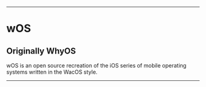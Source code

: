 
***

# wOS

## Originally WhyOS

wOS is an open source recreation of the iOS series of mobile operating systems written in the WacOS style.

***
